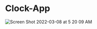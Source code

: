 # Clock-App

![Screen Shot 2022-03-08 at 5 20 09 AM](https://user-images.githubusercontent.com/88326256/157246789-951c4afb-faad-496e-9de9-b453925d6906.png)

